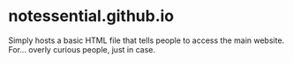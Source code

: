 # notessential.github.io
Simply hosts a basic HTML file that tells people to access the main website. For... overly curious people, just in case.
